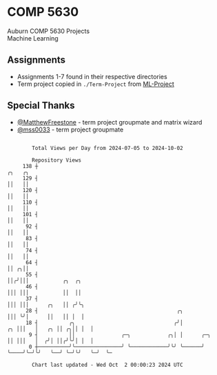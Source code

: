 # COMP 5630
Auburn COMP 5630 Projects  
Machine Learning

## Assignments
- Assignments 1-7 found in their respective directories
- Term project copied in `./Term-Project` from [ML-Project](https://github.com/wumphlett/ML-Project)

## Special Thanks
- [@MatthewFreestone](https://github.com/MatthewFreestone) - term project groupmate and matrix wizard
- [@mss0033](https://github.com/mss0033) - term project groupmate

```

        Total Views per Day from 2024-07-05 to 2024-10-02

        Repository Views
     138 ┼                                                               ╭╮   ╭╮
     129 ┤                                                               ││   ││
     120 ┤                                                               ││   ││
     110 ┤                                                               ││   ││
     101 ┤                                                               ││   ││
      92 ┤                                                               ││   ││
      83 ┤                                                               ││   ││
      74 ┤                                                               ││   ││
      64 ┤                                                               ││ ╭╮││
      55 ┤                                                               ││╭╯│││           ╭╮  ╭╮
      46 ┤                                                               │││ │││           ││  ││
      37 ┤                                                               │││ │││      ╭╮   ││ ╭╯╰╮
      28 ┤                                             ╭╮                │││ ╰╯│      ││   ││ │  │
      18 ┤          ╭╮                                ╭╯│             ╭╮ │││   │   ╭╮ ││ ╭╮││ │  │
       9 ┤          ││               ╭─╮            ╭╮│ │      ╭─╮    ││ │││   │  ╭╯│ ││╭╯╰╯│ │  │
       0 ┼──────────╯╰───────────────╯ ╰────────────╯╰╯ ╰──────╯ ╰────╯╰─╯╰╯   ╰──╯ ╰─╯╰╯   ╰─╯  ╰─

        Chart last updated - Wed Oct  2 00:00:23 2024 UTC
        
```
